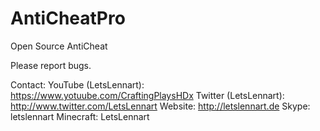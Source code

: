 # AntiCheatPro
Open Source AntiCheat

Please report bugs.

Contact:
 YouTube (LetsLennart): https://www.yotuube.com/CraftingPlaysHDx
 Twitter (LetsLennart): http://www.twitter.com/LetsLennart
 Website: http://letslennart.de
 Skype: letslennart
 Minecraft: LetsLennart
